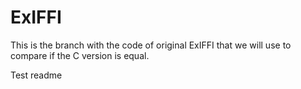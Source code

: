# ExIFFI

This is the branch with the code of original ExIFFI that we will use to compare if the C version is equal. 

Test readme 
